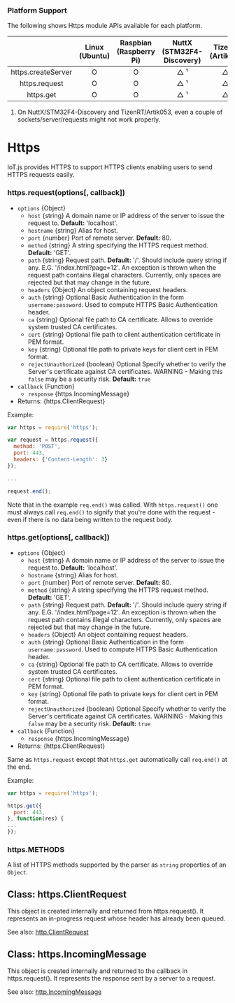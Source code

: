 ### Platform Support

 The following shows Https module APIs available for each platform.

 |  | Linux<br/>(Ubuntu) | Raspbian<br/>(Raspberry Pi) | NuttX<br/>(STM32F4-Discovery) | TizenRT<br/>(Artik053) |
 | :---: | :---: | :---: | :---: | :---: |
 | https.createServer | O | O | △ ¹ | △ ¹ |
 | https.request | O | O | △ ¹ | △ ¹ |
 | https.get | O | O | △ ¹ | △ ¹ |

1. On NuttX/STM32F4-Discovery and TizenRT/Artik053, even a couple of sockets/server/requests might not work properly.


# Https

IoT.js provides HTTPS to support HTTPS clients enabling users to send HTTPS requests easily.

### https.request(options[, callback])
* `options` {Object}
  * `host` {string} A domain name or IP address of the server to issue the request to. **Default:** 'localhost'.
  * `hostname` {string} Alias for host.
  * `port` {number} Port of remote server. **Default:** 80.
  * `method` {string} A string specifying the HTTPS request method. **Default:** 'GET'.
  * `path` {string} Request path. **Default:** '/'. Should include query string if any. E.G. '/index.html?page=12'. An exception is thrown when the request path contains illegal characters. Currently, only spaces are rejected but that may change in the future.
  * `headers` {Object} An object containing request headers.
  * `auth` {string} Optional Basic Authentication in the form `username:password`. Used to compute HTTPS Basic Authentication header.
  * `ca` {string} Optional file path to CA certificate. Allows to override system trusted CA certificates.
  * `cert` {string} Optional file path to client authentication certificate in PEM format.
  * `key` {string} Optional file path to private keys for client cert in PEM format.
  * `rejectUnauthorized` {boolean} Optional Specify whether to verify the Server's certificate against CA certificates. WARNING - Making this `false` may be a security risk. **Default:** `true`
* `callback` {Function}
  * `response` {https.IncomingMessage}
* Returns: {https.ClientRequest}

Example:
```javascript
var https = require('https');

var request = https.request({
  method: 'POST',
  port: 443,
  headers: {'Content-Length': 3}
});

...

request.end();
```

Note that in the example `req.end()` was called. With `https.request()` one must always call `req.end()` to signify that you're done with the request - even if there is no data being written to the request body.

### https.get(options[, callback])
* `options` {Object}
  * `host` {string} A domain name or IP address of the server to issue the request to. **Default:** 'localhost'.
  * `hostname` {string} Alias for host.
  * `port` {number} Port of remote server. **Default:** 80.
  * `method` {string} A string specifying the HTTPS request method. **Default:** 'GET'.
  * `path` {string} Request path. **Default:** '/'. Should include query string if any. E.G. '/index.html?page=12'. An exception is thrown when the request path contains illegal characters. Currently, only spaces are rejected but that may change in the future.
  * `headers` {Object} An object containing request headers.
  * `auth` {string} Optional Basic Authentication in the form `username:password`. Used to compute HTTPS Basic Authentication header.
  * `ca` {string} Optional file path to CA certificate. Allows to override system trusted CA certificates.
  * `cert` {string} Optional file path to client authentication certificate in PEM format.
  * `key` {string} Optional file path to private keys for client cert in PEM format.
  * `rejectUnauthorized` {boolean} Optional Specify whether to verify the Server's certificate against CA certificates. WARNING - Making this `false` may be a security risk. **Default:** `true`
* `callback` {Function}
  * `response` {https.IncomingMessage}
* Returns: {https.ClientRequest}

Same as `https.request` except that `https.get` automatically call `req.end()` at the end.

Example:
```javascript
var https = require('https');

https.get({
  port: 443,
}, function(res) {
...
});
```


### https.METHODS
A list of HTTPS methods supported by the parser as `string` properties of an `Object`.


## Class: https.ClientRequest

This object is created internally and returned from https.request(). It represents an in-progress request whose header has already been queued.

See also: [http.ClientRequest](IoT.js-API-HTTP.md#class-httpclientrequest)

## Class: https.IncomingMessage

This object is created internally and returned to the callback in https.request(). It represents the response sent by a server to a request.

See also: [http.IncomingMessage](IoT.js-API-HTTP.md#class-httpincomingmessage)

